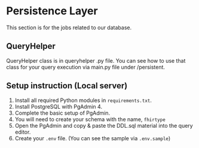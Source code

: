 # Persistence Layer
This section is for the jobs related to our database.
## QueryHelper
QueryHelper class is in queryhelper .py file. You can see how to use that class for your query execution via main.py file under /persistent.
## Setup instruction (Local server)
1. Install all required Python modules in `requirements.txt`.
2. Install PostgreSQL with PgAdmin 4.
3. Complete the basic setup of PgAdmin.
4. You will need to create your schema with the name, `fhirtype`
5. Open the PgAdmin and copy & paste the DDL.sql material into the query editor.
6. Create your `.env` file. (You can see the sample via `.env.sample`)